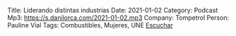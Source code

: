 Title: Liderando distintas industrias 
Date: 2021-01-02
Category: Podcast
Mp3: https://s.danilorca.com/2021-01-02.mp3
Company: Tompetrol
Person: Pauline Vial
Tags: Combustibles, Mujeres, UNE
<a href="https://s.danilorca.com/2021-01-02.mp3" type="audio/mpeg">
Escuchar
</a>

